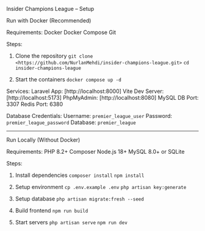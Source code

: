 Insider Champions League – Setup

Run with Docker (Recommended)

Requirements:
 Docker
 Docker Compose
 Git

Steps:

1. Clone the repository
   `git clone <https://github.com/NurlanMehdi/insider-champions-league.git>`
   `cd insider-champions-league`

2. Start the containers
   `docker compose up -d`

Services:
 Laravel App: [http://localhost:8000]
 Vite Dev Server: [http://localhost:5173] 
 PhpMyAdmin: [http://localhost:8080]
 MySQL DB Port: 3307
 Redis Port: 6380

Database Credentials:
 Username: `premier_league_user`
 Password: `premier_league_password`
 Database: `premier_league`

---

Run Locally (Without Docker)

Requirements:
 PHP 8.2+
 Composer
 Node.js 18+
 MySQL 8.0+ or SQLite

Steps:

1. Install dependencies
   `composer install`
   `npm install`

2. Setup environment
   `cp .env.example .env`
   `php artisan key:generate`

3. Setup database
   `php artisan migrate:fresh --seed`

4. Build frontend
   `npm run build`

5. Start servers
   `php artisan serve`
   `npm run dev`

